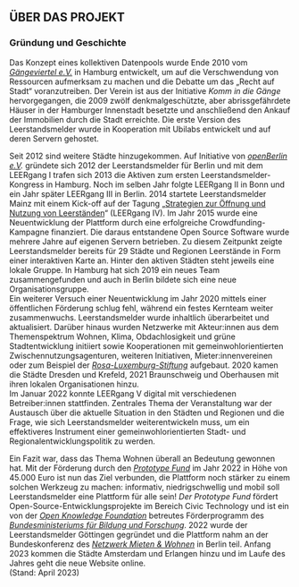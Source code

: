 
## ÜBER DAS PROJEKT

### Gründung und Geschichte

Das Konzept eines kollektiven Datenpools wurde Ende 2010 vom *[Gängeviertel e.V.](https://das-gaengeviertel.info/)* in Hamburg entwickelt, um auf die Verschwendung von Ressourcen aufmerksam zu machen und die Debatte um das „Recht auf Stadt“ voranzutreiben. Der Verein ist aus der Initiative *Komm in die Gänge* hervorgegangen, die 2009 zwölf denkmalgeschützte, aber abrissgefährdete Häuser in der Hamburger Innenstadt besetzte und anschließend den Ankauf der Immobilien durch die Stadt erreichte. Die erste Version des Leerstandsmelder wurde in Kooperation mit Ubilabs entwickelt und auf deren Servern gehostet.   

Seit 2012 sind weitere Städte hinzugekommen. Auf Initiative von *[openBerlin e.V](https://www.openberlin.org/).* gründete sich 2012 der Leerstandsmelder für Berlin und mit dem LEERgang I trafen sich 2013 die Aktiven zum ersten Leerstandsmelder-Kongress in Hamburg. Noch im selben Jahr folgte LEERgang II in Bonn und ein Jahr später LEERgang III in Berlin. 2014 startete Leerstandsmelder Mainz mit einem Kick-off auf der Tagung „[Strategien zur Öffnung und Nutzung von Leerständen](https://www.blogs.uni-mainz.de/fb09kulturgeographie/tagungen-und-konferenzen/konferenz-strategien-zur-oeffnung-und-nutzung-von-leerstaenden-start-von-leerstandsmelder-mainz/)“ (LEERgang IV). Im Jahr 2015 wurde eine Neuentwicklung der Plattform durch eine erfolgreiche Crowdfunding-Kampagne finanziert. Die daraus entstandene Open Source Software wurde mehrere Jahre auf eigenen Servern betrieben. Zu diesem Zeitpunkt zeigte Leerstandsmelder bereits für 29 Städte und Regionen Leerstände in Form einer interaktiven Karte an. Hinter den aktiven Städten steht jeweils eine lokale Gruppe. In Hamburg hat sich 2019 ein neues Team zusammengefunden und auch in Berlin bildete sich eine neue Organisationsgruppe.   
Ein weiterer Versuch einer Neuentwicklung im Jahr 2020 mittels einer öffentlichen Förderung schlug fehl, während ein festes Kernteam weiter zusammenwuchs. Leerstandsmelder wurde inhaltlich überarbeitet und aktualisiert. Darüber hinaus wurden Netzwerke mit Akteur:innen aus dem Themenspektrum Wohnen, Klima, Obdachlosigkeit und grüne Stadtentwicklung initiiert sowie Kooperationen mit gemeinwohlorientierten Zwischennutzungsagenturen, weiteren Initiativen, Mieter:innenvereinen oder zum Beispiel der *[Rosa-Luxemburg-Stiftung](https://www.rosalux.de/)* aufgebaut. 2020 kamen die Städte Dresden und Krefeld, 2021 Braunschweig und Oberhausen mit ihren lokalen Organisationen hinzu.   
Im Januar 2022 konnte LEERgang V digital mit verschiedenen Betreiber:innen stattfinden. Zentrales Thema der Veranstaltung war der Austausch über die aktuelle Situation in den Städten und Regionen und die Frage, wie sich Leerstandsmelder weiterentwickeln muss, um ein effektiveres Instrument einer gemeinwohlorientierten Stadt- und Regionalentwicklungspolitik zu werden.   

Ein Fazit war, dass das Thema Wohnen überall an Bedeutung gewonnen hat. 
Mit der Förderung durch den *[Prototype Fund](https://prototypefund.de/project/leerstandsmelder-fuer-mehr-transparenz-und-neue-moeglichkeitsraeume/)* im Jahr 2022 in Höhe von 45.000 Euro ist nun das Ziel verbunden, die Plattform noch stärker zu einem solchen Werkzeug zu machen: informativ, niedrigschwellig und mobil soll Leerstandsmelder eine Plattform für alle sein! *Der Prototype Fund* fördert Open-Source-Entwicklungsprojekte im Bereich Civic Technology und ist ein von der *[Open Knowledge Foundation](https://www.okfn.de/)* betreutes Förderprogramm des *[Bundesministeriums für Bildung und Forschung](https://www.bmbf.de)*. 2022 wurde der Leerstandsmelder Göttingen gegründet und die Plattform nahm an der Bundeskonferenz des *[Netzwerk Mieten & Wohnen](http://www.netzwerk-mieten-wohnen.de/)* in Berlin teil. Anfang 2023 kommen die Städte Amsterdam und Erlangen hinzu und im Laufe des Jahres geht die neue Website online.  
(Stand: April 2023)

